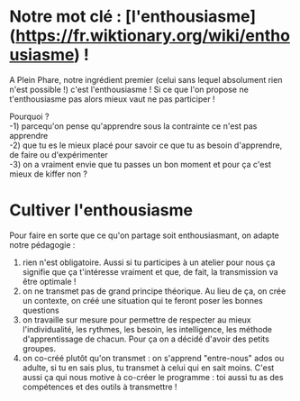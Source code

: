 # Notre mot clé : [l'enthousiasme] (https://fr.wiktionary.org/wiki/enthousiasme) !
A Plein Phare, notre ingrédient premier (celui sans lequel absolument rien n'est possible !) c'est l'enthousiasme ! Si ce que l'on propose ne t'enthousiasme pas alors mieux vaut ne pas participer !  
  
Pourquoi ?  
-1) parcequ'on pense qu'apprendre sous la contrainte ce n'est pas apprendre  
-2) que tu es le mieux placé pour savoir ce que tu as besoin d'apprendre, de faire ou d'expérimenter  
-3) on a vraiment envie que tu passes un bon moment et pour ça c'est mieux de kiffer non ?  

# Cultiver l'enthousiasme
Pour faire en sorte que ce qu'on partage soit enthousiasmant, on adapte notre pédagogie :  
1) rien n'est obligatoire. Aussi si tu participes à un atelier pour nous ça signifie que ça t'intéresse vraiment et que, de fait, la transmission va être optimale !  
2) on ne transmet pas de grand principe théorique. Au lieu de ça, on crée un contexte, on créé une situation qui te feront poser les bonnes questions  
3) on travaille sur mesure pour permettre de respecter au mieux l'individualité, les rythmes, les besoin, les intelligence, les méthode d'apprentissage de chacun. Pour ça on a décidé d'avoir des petits groupes.  
4) on co-créé plutôt qu'on transmet : on s'apprend "entre-nous" ados ou adulte, si tu en sais plus, tu transmet à celui qui en sait moins. C'est aussi ça qui nous motive à co-créer le programme : toi aussi tu as des compétences et des outils à transmettre !  
